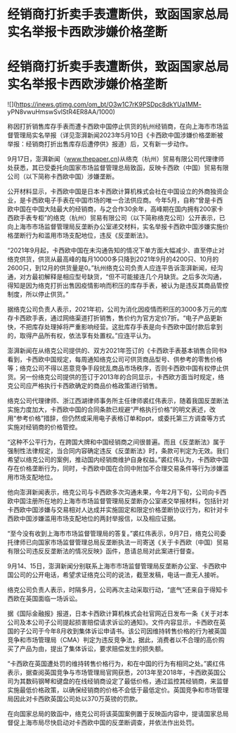 # 经销商打折卖手表遭断供，致函国家总局实名举报卡西欧涉嫌价格垄断

# 经销商打折卖手表遭断供，致函国家总局实名举报卡西欧涉嫌价格垄断

![](https://inews.gtimg.com/om_bt/O3w1C7rK9PSDpc8dkYUa1MM-
yPN8vwuHmswSvlStR4ER8AA/1000)

称因打折销售库存手表而遭卡西欧中国停止供货的杭州经销商，在向上海市市场监督管理局实名举报（详见澎湃新闻2023年5月10日《卡西欧中国涉嫌价格垄断被举报：经销商打折出售库存后遭停供》报道）后，又有新一步动作。

9月17日，澎湃新闻（www.thepaper.cn)从络克（杭州）贸易有限公司代理律师处获悉，其已受委托向国家市场监督管理总局致函，反映卡西欧（中国）贸易有限公司（以下简称卡西欧中国）涉嫌垄断。

公开材料显示，卡西欧中国是日本卡西欧计算机株式会社在中国设立的外商独资企业，是卡西欧电子手表在中国市场的唯一合法供应商。今年5月，自称“曾是卡西欧中国在中国大陆最大的经销商，与之合作30余年，高峰期在国内拥有200家卡西欧手表专柜”的络克（杭州）贸易有限公司（以下简称络克公司）公开表示，已向上海市市场监督管理局反垄断办公室递交材料，实名举报卡西欧中国涉嫌实施价格垄断行为和滥用市场支配地位，违反《反垄断法》。

“2021年9月起，卡西欧中国在未沟通告知的情况下单方面大幅减少、直至停止对络克供货，供货从最高峰的每月10000多只降到2021年9月的4200只、10月的2600只，到12月的供货量是0。”杭州络克公司负责人应连平告诉澎湃新闻，经沟通，对方最初解释是相应型号缺货，“但不可能接连几个月缺货。之后多次沟通，得知是因为络克打折出售因疫情影响而积压的库存手表，被认为是违反其商品管控制度，所以停止供货。”

据络克公司负责人表示，2021年初，公司为消化因疫情而积压的3000多万元的库存卡西欧手表，通过网络渠道打折销售，售价约为官方定价7折。“电子产品更新快，不把库存处理掉将严重影响经营。这批库存手表是向卡西欧中国付款后拿到的，取得产品所有权，依法享有处置权。”应连平认为。

澎湃新闻在从络克公司提供的、双方2021年签订的《卡西欧手表基本销售合同书》看到，卡西欧中国规定，每周通知络克公司可供货商品型号、供参考的零售价格等；络克公司不得以恶意竞争手段扰乱商品市场秩序，否则卡西欧中国有权停止供货。另一份络克公司提供的签订于2013年的合同显示，卡西欧方面当时规定，络克公司应严格执行卡西欧确定的商品价格政策进行销售。

络克公司代理律师、浙江西湖律师事务所主任律师裘红伟表示，随着我国反垄断法实施力度加大，卡西欧中国的合同条款已规避“严格执行价格”的明文表述，改用“参考价格”措辞，但仍然或采用电子表格订单和ppt，或委托第三方调查等方式实施对经销商的价格管控。

“这种不公平行为，在跨国大牌和中国经销商之间很普遍。而且《反垄断法》属于强制性法律规定，当合同内容确定违反《反垄断法》时，条款可判定为无效。我们希望以络克公司的案例，推动国内经销商维护自身权益。”裘红伟认为，卡西欧中国存在价格垄断行为，同时，卡西欧中国在合同中附加不合理交易条件等行为涉嫌滥用市场支配地位。

他向澎湃新闻表示，络克公司与卡西欧多次沟通未果，今年2月下旬，公司向卡西欧中国注册所在地的上海市市场监督管理局反垄断办公室递交举报材料，包括针对卡西欧中国涉嫌与交易相对人达成并实施固定和限定价格垄断协议行为，和针对卡西欧中国涉嫌滥用市场支配地位的两封举报信，以及相应证据。

“至今没有收到上海市市场监督管理局的答复。”裘红伟表示，9月7日，络克公司委托律师已向国家市场监督管理总局反垄断执法一司寄送《关于卡西欧（中国）贸易有限公司违反反垄断法的情况反映》函件，恳请总局对此案进行督查。

9月14、15日，澎湃新闻分别联系上海市市场监督管理局反垄断办公室、卡西欧中国公司的公开电话，希望求证络克公司的说法，截至发稿，电话一直无人接听。

络克公司负责人表示，时隔多月，公司再次主动采取行动，“底气”还来自于得知卡西欧在英国面临一场诉讼。

据《国际金融报》报道，日本卡西欧计算机株式会社官网近日发布一条《关于对本公司及本公司子公司提起损害赔偿请求诉讼的通知》。文件内容显示，卡西欧在英国的子公司于今年8月收到集体诉讼申请书。该公司因维持转售价格的行为被英国竞争和市场管理局（CMA）判定为违反竞争法，据此，消费者以不合理的高价购买了产品为由，提出了集体诉讼，要求赔偿发生的损失额。

“卡西欧在英国遭处罚的维持转售价格行为，和在中国的行为有相同之处。”裘红伟表示，据查阅英国竞争与市场管理局官网获悉，2013年至2018年，卡西欧英国公司为其数码钢琴和键盘的在线经销商设定了最低价格，通过监控其经销商，来监督实施最低价格政策，以确保经销商的价格不会低于最低定价。英国竞争和市场管理局因此对卡西欧英国公司处以370万英镑的罚款。

在向国家总局的致函中，络克公司将该英国案例置于反映函内容中，提请国家总局督促上海市局尽快启动对卡西欧中国的反垄断调查，并依法作出处罚。


